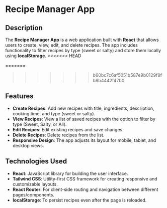 # Recipe Manager App

## Description

The **Recipe Manager App** is a web application built with **React** that allows users to create, view, edit, and delete recipes. The app includes functionality to filter recipes by type (sweet or salty) and store them locally using **localStorage**.
<<<<<<< HEAD

=======
>>>>>>> b60bc7c6af5051b587e9b0129f8fb8b4442f47b0
## Features

- **Create Recipes**: Add new recipes with title, ingredients, description, cooking time, and type (sweet or salty).
- **View Recipes**: View a list of saved recipes with the option to filter by type (Sweet, Salty, or All).
- **Edit Recipes**: Edit existing recipes and save changes.
- **Delete Recipes**: Delete recipes from the list.
- **Responsive Design**: The app adjusts its layout for mobile, tablet, and desktop views.

## Technologies Used

- **React**: JavaScript library for building the user interface.
- **Tailwind CSS**: Utility-first CSS framework for creating responsive and customizable layouts.
- **React Router**: For client-side routing and navigation between different pages/components.
- **localStorage**: To persist recipes even after the page is reloaded.
